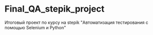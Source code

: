 # Final_QA_stepik_project
Итоговый проект по курсу на stepik "Автоматизация тестирования с помощью Selenium и Python"
